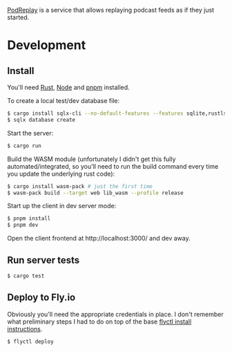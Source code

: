 [PodReplay](https://podreplay.com) is a service that allows replaying podcast feeds as if they just started.

# Development

## Install

You'll need [Rust](https://rustup.rs/), [Node](https://nodejs.org/) and [pnpm](https://pnpm.io/) installed.

To create a local test/dev database file:

```sh
$ cargo install sqlx-cli --no-default-features --features sqlite,rustls
$ sqlx database create
```

Start the server:

```sh
$ cargo run
```

Build the WASM module (unfortunately I didn't get this fully automated/integrated, so you'll need to run the build command every time you update the underlying rust code):

```sh
$ cargo install wasm-pack # just the first time
$ wasm-pack build --target web lib_wasm --profile release
```

Start up the client in dev server mode:

```sh
$ pnpm install
$ pnpm dev
```

Open the client frontend at http://localhost:3000/ and dev away.

## Run server tests

```sh
$ cargo test
```

## Deploy to Fly.io

Obviously you'll need the appropriate credentials in place. I don't remember what preliminary steps I had to do on top of the base [flyctl install instructions](https://fly.io/docs/hands-on/install-flyctl/).

```sh
$ flyctl deploy
```
